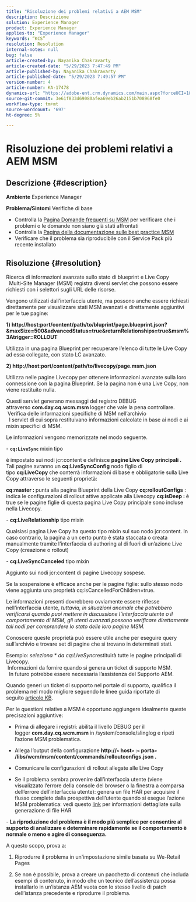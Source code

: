 ```yaml
---
title: "Risoluzione dei problemi relativi a AEM MSM"
description: Descrizione
solution: Experience Manager
product: Experience Manager
applies-to: "Experience Manager"
keywords: “KCS”
resolution: Resolution
internal-notes: null
bug: false
article-created-by: Nayanika Chakravarty
article-created-date: "5/29/2023 7:47:49 PM"
article-published-by: Nayanika Chakravarty
article-published-date: "5/29/2023 7:49:57 PM"
version-number: 4
article-number: KA-17478
dynamics-url: "https://adobe-ent.crm.dynamics.com/main.aspx?forceUCI=1&pagetype=entityrecord&etn=knowledgearticle&id=765f9bae-59fe-ed11-8f6e-6045bd006b4b"
source-git-commit: 3e61f833d69080afea69eb26ab2151b708968fe0
workflow-type: tm+mt
source-wordcount: '697'
ht-degree: 5%

---
```


# Risoluzione dei problemi relativi a AEM MSM

## Descrizione {#description}

<b>Ambiente</b>
Experience Manager


<b>Problema/Sintomi</b>
Verifiche di base



- Controlla la [Pagina Domande frequenti su MSM](https://experienceleague.adobe.com/docs/experience-manager-65/administering/introduction/troubleshoot-msm.html?lang=en#faq) per verificare che i problemi o le domande non siano già stati affrontati
- Controlla la [Pagina della documentazione sulle best practice MSM](https://experienceleague.adobe.com/docs/experience-manager-65/administering/introduction/msm-best-practices.html?lang=en)
- Verificare che il problema sia riproducibile con il Service Pack più recente installato



## Risoluzione {#resolution}

Ricerca di informazioni avanzate sullo stato di blueprint e Live Copy<br> 
Multi-Site Manager (MSM) registra diversi servlet che possono essere richiesti con i selettori sugli URL delle risorse.

Vengono utilizzati dall’interfaccia utente, ma possono anche essere richiesti direttamente per visualizzare stati MSM avanzati e direttamente aggiuntivi per le tue pagine:

<b>1) http://host:port/content/path/to/bluprint/page.blueprint.json?&amp;maxSize=500&amp;advancedStatus=true&amp;returnRelationships=true&amp;msm%3Atrigger=ROLLOUT</b>

Utilizza in una pagina Blueprint per recuperare l’elenco di tutte le Live Copy ad essa collegate, con stato LC avanzato.



<b>2) http://host:port/content/path/to/livecopy/page.msm.json</b>

Utilizza nelle pagine Livecopy per ottenere informazioni avanzate sulla loro connessione con la pagina Blueprint.
Se la pagina non è una Live Copy, non viene restituito nulla.



Questi servlet generano messaggi del registro DEBUG attraverso <b>com.day.cq.wcm.msm </b>logger che vale la pena controllare.
<br> Verifica delle informazioni specifiche di MSM nell’archivio<br> 
I servlet di cui sopra restituivano informazioni calcolate in base ai nodi e ai mixin specifici di MSM.

Le informazioni vengono memorizzate nel modo seguente.

- <b>`cq:LiveSync` </b>mixin<b> </b>tipo

è impostato sui nodi jcr:content e definisce <b>pagine Live Copy principali .</b>
Tali pagine avranno un <b>cq:LiveSyncConfig</b> nodo figlio di tipo <b>cq:LiveCopy </b>che conterrà informazioni di base e obbligatorie sulla Live Copy attraverso le seguenti proprietà:

<b>cq:master : </b>punta alla pagina Blueprint della Live Copy
<b>cq:rolloutConfigs</b> : indica le configurazioni di rollout attive applicate alla Livecopy
<b>cq:isDeep : </b>è true se le pagine figlie di questa pagina Live Copy principale sono incluse nella Livecopy.



- <b>cq:LiveRelationship</b> tipo mixin

Qualsiasi pagina Live Copy ha questo tipo mixin sul suo nodo jcr:content.
In caso contrario, la pagina a un certo punto è stata staccata o creata manualmente tramite l’interfaccia di authoring al di fuori di un’azione Live Copy (creazione o rollout)



- <b>cq:LiveSyncCanceled</b> tipo mixin

Aggiunto sui nodi jcr:content di pagine Livecopy sospese.

Se la sospensione è efficace anche per le pagine figlie: sullo stesso nodo viene aggiunta una proprietà cq:isCancelledForChildren=true.



Le informazioni presenti dovrebbero ovviamente essere riflesse nell’interfaccia utente, *tuttavia, in situazioni anomale che potrebbero verificarsi quando puoi mettere in discussione l’interfaccia utente o il comportamento di MSM, gli utenti avanzati possono verificare direttamente tali nodi per comprendere lo stato delle loro pagine MSM.*

Conoscere queste proprietà può essere utile anche per eseguire query sull’archivio e trovare set di pagine che si trovano in determinati stati.

Esempio: *seleziona \* da cq:LiveSync*restituirà tutte le pagine principali di Livecopy.
<br> Informazioni da fornire quando si genera un ticket di supporto MSM.<br> 
In futuro potrebbe essere necessaria l’assistenza del Supporto AEM.

Quando generi un ticket di supporto nel portale di supporto, qualifica il problema nel modo migliore seguendo le linee guida riportate di seguito [articolo KB](https://experienceleague.adobe.com/docs/experience-cloud-kcs/kbarticles/KA-17494.html?lang=it).

Per le questioni relative a MSM è opportuno aggiungere idealmente queste precisazioni aggiuntive:

- Prima di allegare i registri: abilita il livello DEBUG per il logger <b>com.day.cq.wcm.msm </b>in /system/console/slinglog e ripeti l’azione MSM problematica.

- Allega l’output della configurazione <b>http://`<` host`>` :`<` porta`>` /libs/wcm/msm/content/commands/rolloutconfigs.json .</b>

- Comunicare le configurazioni di rollout allegate alle Live Copy

- Se il problema sembra provenire dall’interfaccia utente (viene visualizzato l’errore della console del browser o la finestra a comparsa dell’errore dell’interfaccia utente): genera un file HAR per acquisire il flusso completo dalla prospettiva dell’utente quando si esegue l’azione MSM problematica: vedi questo [link](https://help.tenderapp.com/kb/troubleshooting-your-tender-site/generating-an-har-file) per informazioni dettagliate sulla generazione di file HAR

- <b>La riproduzione del problema è il modo più semplice per consentire al supporto di analizzare e determinare rapidamente se il comportamento è normale o meno e agire di conseguenza.</b>

A questo scopo, prova a:

1) Riprodurre il problema in un&#39;impostazione simile basata su We-Retail Pages

2) Se non è possibile, prova a creare un pacchetto di contenuti che includa esempi di contenuto, in modo che un tecnico dell’assistenza possa installarlo in un’istanza AEM vuota con lo stesso livello di patch dell’istanza precedente e riprodurre il problema.
